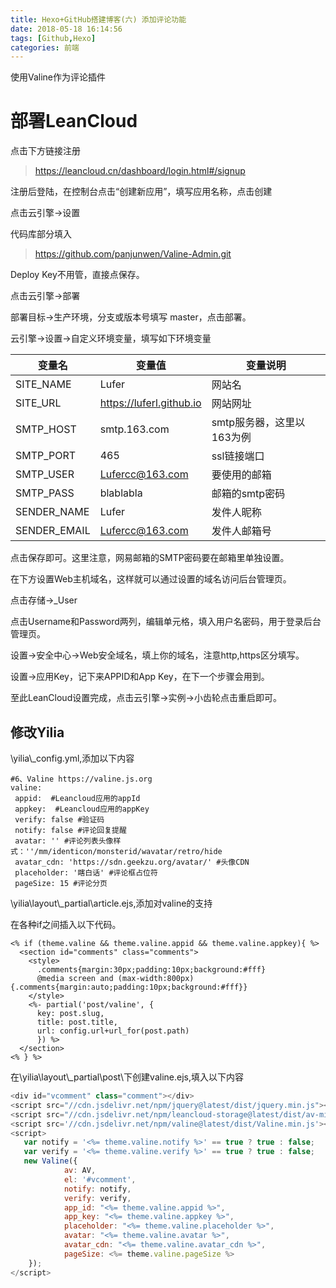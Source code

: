```yaml
---
title: Hexo+GitHub搭建博客(六) 添加评论功能
date: 2018-05-18 16:14:56
tags: [Github,Hexo]
categories: 前端
---
```


使用Valine作为评论插件

# 部署LeanCloud

点击下方链接注册
>https://leancloud.cn/dashboard/login.html#/signup

注册后登陆，在控制台点击“创建新应用”，填写应用名称，点击创建

点击云引擎->设置

代码库部分填入

>https://github.com/panjunwen/Valine-Admin.git

Deploy Key不用管，直接点保存。

点击云引擎->部署

部署目标->生产环境，分支或版本号填写 master，点击部署。

云引擎->设置->自定义环境变量，填写如下环境变量

|变量名|变量值|变量说明|
|----|----|----|
|SITE_NAME|Lufer|网站名|
|SITE_URL|https://luferl.github.io|网站网址|
|SMTP_HOST|smtp.163.com|smtp服务器，这里以163为例|
|SMTP_PORT|465|ssl链接端口|
|SMTP_USER|Lufercc@163.com|要使用的邮箱|
|SMTP_PASS|blablabla|邮箱的smtp密码|
|SENDER_NAME|Lufer|发件人昵称|
|SENDER_EMAIL|Lufercc@163.com|发件人邮箱号|

点击保存即可。这里注意，网易邮箱的SMTP密码要在邮箱里单独设置。

在下方设置Web主机域名，这样就可以通过设置的域名访问后台管理页。

点击存储->_User

点击Username和Password两列，编辑单元格，填入用户名密码，用于登录后台管理页。


设置->安全中心->Web安全域名，填上你的域名，注意http,https区分填写。

设置->应用Key，记下来APPID和App Key，在下一个步骤会用到。

至此LeanCloud设置完成，点击云引擎->实例->小齿轮点击重启即可。

## 修改Yilia

\yilia\\_config.yml,添加以下内容
```
#6、Valine https://valine.js.org
valine: 
 appid:  #Leancloud应用的appId
 appkey:  #Leancloud应用的appKey
 verify: false #验证码
 notify: false #评论回复提醒
 avatar: '' #评论列表头像样式：''/mm/identicon/monsterid/wavatar/retro/hide
 avatar_cdn: 'https://sdn.geekzu.org/avatar/' #头像CDN
 placeholder: '瞎白话' #评论框占位符
 pageSize: 15 #评论分页
```

\yilia\layout\\_partial\article.ejs,添加对valine的支持

在各种if之间插入以下代码。
```
<% if (theme.valine && theme.valine.appid && theme.valine.appkey){ %>
  <section id="comments" class="comments">
    <style>
      .comments{margin:30px;padding:10px;background:#fff}
      @media screen and (max-width:800px){.comments{margin:auto;padding:10px;background:#fff}}
    </style>
    <%- partial('post/valine', {
      key: post.slug,
      title: post.title,
      url: config.url+url_for(post.path)
      }) %>
  </section>
<% } %>
```
在\yilia\layout\\_partial\post\下创建valine.ejs,填入以下内容
```javascript
<div id="vcomment" class="comment"></div>
<script src="//cdn.jsdelivr.net/npm/jquery@latest/dist/jquery.min.js"></script>
<script src="//cdn.jsdelivr.net/npm/leancloud-storage@latest/dist/av-min.js"></script>
<script src='//cdn.jsdelivr.net/npm/valine@latest/dist/Valine.min.js'></script>
<script>
   var notify = '<%= theme.valine.notify %>' == true ? true : false;
   var verify = '<%= theme.valine.verify %>' == true ? true : false;
   new Valine({
            av: AV,
            el: '#vcomment',
            notify: notify,
            verify: verify,
            app_id: "<%= theme.valine.appid %>",
            app_key: "<%= theme.valine.appkey %>",
            placeholder: "<%= theme.valine.placeholder %>",
            avatar: "<%= theme.valine.avatar %>",
            avatar_cdn: "<%= theme.valine.avatar_cdn %>",
            pageSize: <%= theme.valine.pageSize %>
    });
</script>
```